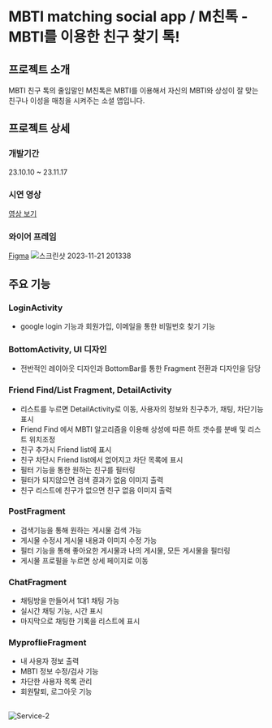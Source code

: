 # MBTI matching social app / M친톡 - MBTI를 이용한 친구 찾기 톡!

## 프로젝트 소개
MBTI 친구 톡의 줄임말인 M친톡은 MBTI를 이용해서 자신의 MBTI와 상성이 잘 맞는 친구나 이성을 매칭을 시켜주는 소셜 앱입니다.

## 프로젝트 상세 

### 개발기간
23.10.10 ~ 23.11.17

### 시연 영상
[영상 보기](https://drive.google.com/file/d/1Kwgsahq4zV414lMSXAA0sujLGkYtqP3u/view)

### 와이어 프레임
[Figma](https://www.figma.com/file/QXM0DdeFpzehGclrY0fI9p/1?type=design&node-id=0-1&mode=design)
![스크린샷 2023-11-21 201338](https://github.com/6pleasant-MBTITalk/MBTI_Talk/assets/139088072/ccbd3536-33ec-4538-98dd-f000a962f044)



## 주요 기능
### LoginActivity
* google login 기능과 회원가입, 이메일을 통한 비밀번호 찾기 기능

### BottomActivity, UI 디자인
* 전반적인 레이아웃 디자인과 BottomBar를 통한 Fragment 전환과 디자인을 담당
### Friend Find/List Fragment, DetailActivity
* 리스트를 누르면 DetailActivity로 이동, 사용자의 정보와 친구추가, 채팅, 차단기능 표시
* Friend Find 에서 MBTI 알고리즘을 이용해 상성에 따른 하트 갯수를 분배 및 리스트 위치조정
* 친구 추가시 Friend list에 표시
* 친구 차단시 Friend list에서 없어지고 차단 목록에 표시
* 필터 기능을 통한 원하는 친구를 필터링
* 필터가 되지않으면 검색 결과가 없음 이미지 출력
* 친구 리스트에 친구가 없으면 친구 없음 이미지 출력
### PostFragment
* 검색기능을 통해 원하는 게시물 검색 가능
* 게시물 수정시 게시물 내용과 이미지 수정 가능
* 필터 기능을 통해 좋아요한 게시물과 나의 게시물, 모든 게시물을 필터링
* 게시물 프로필을 누르면 상세 페이지로 이동
### ChatFragment
* 채팅방을 만들어서 1대1 채팅 가능
* 실시간 채팅 기능, 시간 표시
* 마지막으로 채팅한 기록을 리스트에 표시
### MyproflieFragment
* 내 사용자 정보 출력
* MBTI 정보 수정/검사 기능
* 차단한 사용자 목록 관리
* 회원탈퇴, 로그아웃 기능 

## 
![Service-2](https://github.com/6pleasant-MBTITalk/MBTI_Talk/assets/139088072/542b1455-bd8f-4994-896a-9b25621db252)

